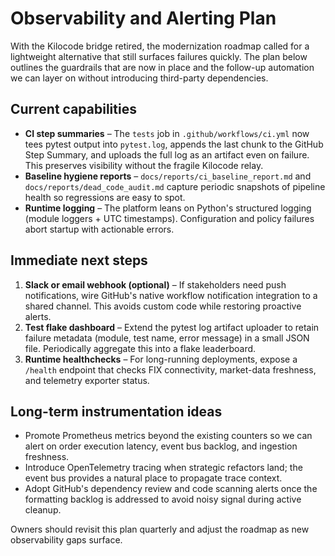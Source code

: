# Observability and Alerting Plan

With the Kilocode bridge retired, the modernization roadmap called for a
lightweight alternative that still surfaces failures quickly.  The plan below
outlines the guardrails that are now in place and the follow-up automation we
can layer on without introducing third-party dependencies.

## Current capabilities

* **CI step summaries** – The `tests` job in `.github/workflows/ci.yml` now
  tees pytest output into `pytest.log`, appends the last chunk to the GitHub
  Step Summary, and uploads the full log as an artifact even on failure.  This
  preserves visibility without the fragile Kilocode relay.
* **Baseline hygiene reports** – `docs/reports/ci_baseline_report.md` and
  `docs/reports/dead_code_audit.md` capture periodic snapshots of pipeline
  health so regressions are easy to spot.
* **Runtime logging** – The platform leans on Python's structured logging
  (module loggers + UTC timestamps).  Configuration and policy failures abort
  startup with actionable errors.

## Immediate next steps

1. **Slack or email webhook (optional)** – If stakeholders need push
   notifications, wire GitHub's native workflow notification integration to a
   shared channel.  This avoids custom code while restoring proactive alerts.
2. **Test flake dashboard** – Extend the pytest log artifact uploader to retain
   failure metadata (module, test name, error message) in a small JSON file.
   Periodically aggregate this into a flake leaderboard.
3. **Runtime healthchecks** – For long-running deployments, expose a `/health`
   endpoint that checks FIX connectivity, market-data freshness, and telemetry
   exporter status.

## Long-term instrumentation ideas

* Promote Prometheus metrics beyond the existing counters so we can alert on
  order execution latency, event bus backlog, and ingestion freshness.
* Introduce OpenTelemetry tracing when strategic refactors land; the event bus
  provides a natural place to propagate trace context.
* Adopt GitHub's dependency review and code scanning alerts once the formatting
  backlog is addressed to avoid noisy signal during active cleanup.

Owners should revisit this plan quarterly and adjust the roadmap as new
observability gaps surface.

